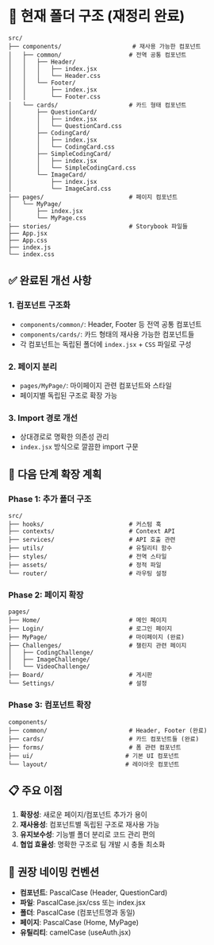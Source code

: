 # 📁 현재 폴더 구조 (재정리 완료)

```
src/
├── components/                    # 재사용 가능한 컴포넌트
│   ├── common/                   # 전역 공통 컴포넌트
│   │   ├── Header/
│   │   │   ├── index.jsx
│   │   │   └── Header.css
│   │   └── Footer/
│   │       ├── index.jsx
│   │       └── Footer.css
│   └── cards/                    # 카드 형태 컴포넌트
│       ├── QuestionCard/
│       │   ├── index.jsx
│       │   └── QuestionCard.css
│       ├── CodingCard/
│       │   ├── index.jsx
│       │   └── CodingCard.css
│       ├── SimpleCodingCard/
│       │   ├── index.jsx
│       │   └── SimpleCodingCard.css
│       └── ImageCard/
│           ├── index.jsx
│           └── ImageCard.css
├── pages/                        # 페이지 컴포넌트
│   └── MyPage/
│       ├── index.jsx
│       └── MyPage.css
├── stories/                      # Storybook 파일들
├── App.jsx
├── App.css
├── index.js
└── index.css
```

## ✅ **완료된 개선 사항**

### 1. **컴포넌트 구조화**
- `components/common/`: Header, Footer 등 전역 공통 컴포넌트
- `components/cards/`: 카드 형태의 재사용 가능한 컴포넌트들
- 각 컴포넌트는 독립된 폴더에 `index.jsx` + `CSS` 파일로 구성

### 2. **페이지 분리**
- `pages/MyPage/`: 마이페이지 관련 컴포넌트와 스타일
- 페이지별 독립된 구조로 확장 가능

### 3. **Import 경로 개선**
- 상대경로로 명확한 의존성 관리
- `index.jsx` 방식으로 깔끔한 import 구문

## 🚀 **다음 단계 확장 계획**

### Phase 1: 추가 폴더 구조
```
src/
├── hooks/                        # 커스텀 훅
├── contexts/                     # Context API
├── services/                     # API 호출 관련
├── utils/                        # 유틸리티 함수
├── styles/                       # 전역 스타일
├── assets/                       # 정적 파일
└── router/                       # 라우팅 설정
```

### Phase 2: 페이지 확장
```
pages/
├── Home/                         # 메인 페이지
├── Login/                        # 로그인 페이지
├── MyPage/                       # 마이페이지 (완료)
├── Challenges/                   # 챌린지 관련 페이지
│   ├── CodingChallenge/
│   ├── ImageChallenge/
│   └── VideoChallenge/
├── Board/                        # 게시판
└── Settings/                     # 설정
```

### Phase 3: 컴포넌트 확장
```
components/
├── common/                       # Header, Footer (완료)
├── cards/                        # 카드 컴포넌트들 (완료)
├── forms/                        # 폼 관련 컴포넌트
├── ui/                          # 기본 UI 컴포넌트
└── layout/                      # 레이아웃 컴포넌트
```

## 📋 **주요 이점**

1. **확장성**: 새로운 페이지/컴포넌트 추가가 용이
2. **재사용성**: 컴포넌트별 독립된 구조로 재사용 가능
3. **유지보수성**: 기능별 폴더 분리로 코드 관리 편의
4. **협업 효율성**: 명확한 구조로 팀 개발 시 충돌 최소화

## 🎯 **권장 네이밍 컨벤션**

- **컴포넌트**: PascalCase (Header, QuestionCard)
- **파일**: PascalCase.jsx/css 또는 index.jsx
- **폴더**: PascalCase (컴포넌트명과 동일)
- **페이지**: PascalCase (Home, MyPage)
- **유틸리티**: camelCase (useAuth.jsx)